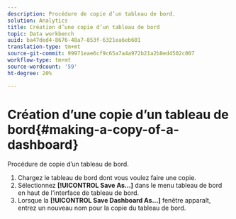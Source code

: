 ```yaml
---
description: Procédure de copie d’un tableau de bord.
solution: Analytics
title: Création d’une copie d’un tableau de bord
topic: Data workbench
uuid: ba47ded4-8676-48a7-853f-6321ea6eb601
translation-type: tm+mt
source-git-commit: 99971eae6cf9c65a7a4a972b21a2b8ed4502c007
workflow-type: tm+mt
source-wordcount: '59'
ht-degree: 20%

---
```



# Création d’une copie d’un tableau de bord{#making-a-copy-of-a-dashboard}

Procédure de copie d’un tableau de bord.

1. Chargez le tableau de bord dont vous voulez faire une copie.
1. Sélectionnez **[!UICONTROL Save As…]** dans le menu tableau de bord en haut de l&#39;interface de tableau de bord.
1. Lorsque la **[!UICONTROL Save Dashboard As…]** fenêtre apparaît, entrez un nouveau nom pour la copie du tableau de bord.
